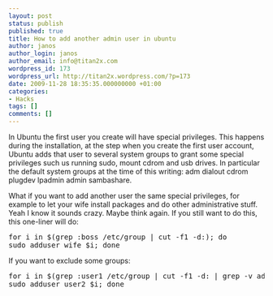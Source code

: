 ```yaml
---
layout: post
status: publish
published: true
title: How to add another admin user in ubuntu
author: janos
author_login: janos
author_email: info@titan2x.com
wordpress_id: 173
wordpress_url: http://titan2x.wordpress.com/?p=173
date: 2009-11-28 18:35:35.000000000 +01:00
categories:
- Hacks
tags: []
comments: []
---
```

In Ubuntu the first user you create will have special privileges. This happens during the installation, at the step when you create the first user account, Ubuntu adds that user to several system groups to grant some special privileges such us running sudo, mount cdrom and usb drives. In particular the default system groups at the time of this writing: adm dialout cdrom plugdev lpadmin admin sambashare.

What if you want to add another user the same special privileges, for example to let your wife install packages and do other administrative stuff. Yeah I know it sounds crazy. Maybe think again. If you still want to do this, this one-liner will do:
<pre>for i in $(grep :boss /etc/group | cut -f1 -d:); do
sudo adduser wife $i; done</pre>
If you want to exclude some groups:
<pre>for i in $(grep :user1 /etc/group | cut -f1 -d: | grep -v adm); do
sudo adduser user2 $i; done</pre>
